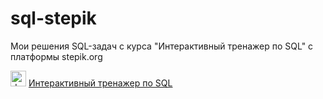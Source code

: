 # sql-stepik

Мои решения SQL-задач с курса "Интерактивный тренажер по SQL" с платформы stepik.org

<img src="https://stepik.org/static/frontend/stepic_logo_share.jpg" alt="drawing" width="25"/> [Интерактивный тренажер по SQL](https://stepik.org/course/63054/info "Интерактивный тренажер по SQL")